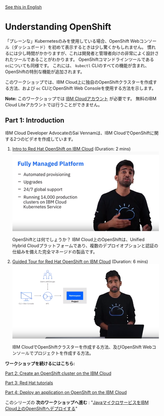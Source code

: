 [See this in English](./README.md)

# Understanding OpenShift

「プレーンな」Kubernetesのみを使用している場合、OpenShift Webコンソール（ダッシュボード）を初めて表示するときは少し驚くかもしれません。 慣れるには少し時間がかかりますが、これは開発者と管理者向けの非常によく設計されたツールであることがわかります。 OpenShiftコマンドラインツールである `oc`についても同様です。 これには、 `kubectl` CLIのすべての機能が含まれ、OpenShiftの特別な機能が追加されます。

このワークショップでは、IBM Cloud上に独自のOpenShiftクラスターを作成する方法、および `oc` CLIとOpenShift Web Consoleを使用する方法を示します。

__Note:__ このワークショップでは [IBM Cloudアカウント](https://cloud.ibm.com/registration) が必要です。 無料のIBM Cloud Liteアカウントでは行うことができません。

## Part 1: Introduction

IBM Cloud Developer AdvocateのSai Vennamは、IBM CloudでOpenShiftに関する2つのビデオを作成しています。

1. <a href="https://www.youtube.com/watch?v=hdwDMsDF9J8" target="blank">Intro to Red Hat OpenShift on IBM Cloud</a> (Duration: 2 mins)
[![Video 1](images/video1.png)](https://www.youtube.com/watch?v=hdwDMsDF9J8)

   OpenShiftとは何でしょうか？ IBM Cloud上のOpenShiftは、Unified Hybrid Cloudプラットフォームであり、複数のデプロイオプションと認証の仕組みを備えた完全マネージドの製品です。

2. <a href="https://www.youtube.com/watch?v=l4Vrj7mkxhQ" target="blank">Guided Tour for Red Hat OpenShift on IBM Cloud</a> (Duration: 6 mins) 
[![Video 2](images/video2.png)](https://www.youtube.com/watch?v=l4Vrj7mkxhQ)

   IBM CloudでOpenShiftクラスターを作成する方法、及びOpenShift Webコンソールでプロジェクトを作成する方法。


__ワークショップを続けるにはこちら:__

[Part 2: Create an OpenShift cluster on the IBM Cloud](./Part2-ja.md#part-2-create-an-openshift-cluster-on-the-ibm-cloud)

[Part 3: Red Hat tutorials](./Part3.md#part-3-red-hat-tutorials)

[Part 4: Deploy an application on OpenShift on the IBM Cloud](./Part4.md#part-4-deploy-an-application-on-openshift-on-the-ibm-cloud)

このシリーズの __次のワークショップへ進む__ : "[JavaマイクロサービスをIBM Cloud上のOpenShiftへデプロイする](https://github.com/nheidloff/openshift-on-ibm-cloud-workshops/tree/master/2-deploying-to-openshift#deploying-java-microservices-to-openshift-on-ibm-cloud)"

